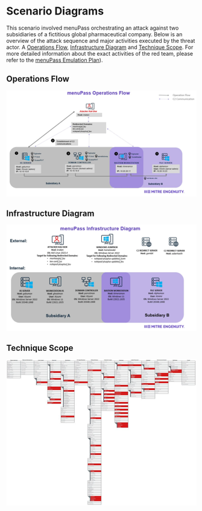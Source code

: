 # Scenario Diagrams

This scenario involved menuPass orchestrating an attack against two subsidiaries of a fictitious global pharmaceutical company. Below is an overview of the attack sequence and major activities executed by the threat actor. A [Operations Flow](#operations-flow), [Infrastructure Diagram](#infrastructure-diagram) and [Technique Scope](#technique-scope). For more detailed information about the exact activities of the red team, please refer to the [menuPass Emulation Plan](../Emulation_Plan)).

## Operations Flow

![](../Resources/images/menuPass_Operations_Flow.png)

## Infrastructure Diagram

![](../Resources/images/menuPass_Infrastructure.png)

## Technique Scope

![](../Resources/images/menuPass_Technique_Scope.png)
